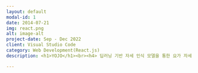 ```yaml
---
layout: default
modal-id: 1
date: 2014-07-21
img: react.png
alt: image-alt
project-date: Sep - Dec 2022
client: Visual Studio Code
category: Web Development(React.js)
description: <h1>YOJO</h1><br><h4> 딥러닝 기반 자세 인식 모델을 통한 요가 자세 피드백 서비스<br><br> 사진 업로드하여서 사용자의 자세 이미지를 입력 받아 사용자가 얼마나 자세를 올바르게 취하였는지 점수를 제공한다. 이미지의 입력 방법은 사진 업로드와 웹캠을 통한 실시간 사진 촬영을 통하여 진행된다.<br><br><br><hr></h4><br><h3>✔ 주요 기능</h3><br><h4>•   웹캠을 이용한 사진 촬영 및 이미지 업로드<br><br>• AlphaPose를 활용한 요가 자세 평가<br><br></h4><br><h3>✔ 담당 파트</h3><br><h4>◉    React를 이용한 전체 웹 페이지 디자인 및 구현<br><br>◉  서버와 통신을 위한 axios 구현<br><br><br><h3>✔ 스크린샷 <img src="img/portfolio2/Yojo.JPG" class="img-responsive img-centered" alt="{{ post.alt }}"></h3><br><h4><br><br><br><hr><a href="https://github.com/Selexted/YOJO-front.git" target="_blank" >Git_Front</a>&nbsp&nbsp&nbsp&nbsp<a href="https://github.com/Selexted/YOJO-back.git" target="_blank" >Git_Back</a>&nbsp&nbsp&nbsp&nbsp<a href="https://www.youtube.com/watch?v=owhRohe_vo0" target="_blank" >Demo</a><br></h4><hr>

---
```

